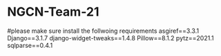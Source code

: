 # NGCN-Team-21
#please make sure install the follwoing requirements 
asgiref==3.3.1
Django==3.1.7
django-widget-tweaks==1.4.8
Pillow==8.1.2
pytz==2021.1
sqlparse==0.4.1
